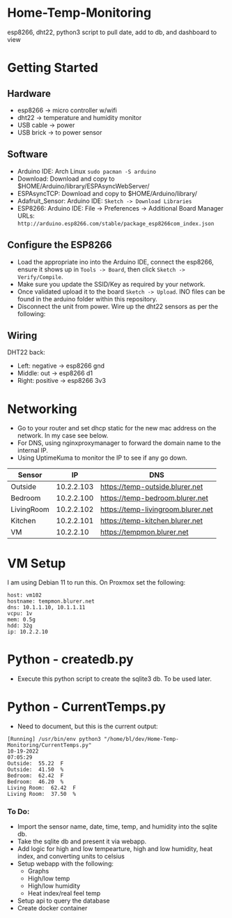 # Home-Temp-Monitoring
esp8266, dht22, python3 script to pull date, add to db, and dashboard to view

# Getting Started
## Hardware
- esp8266 -> micro controller w/wifi
- dht22 -> temperature and humidity monitor
- USB cable -> power
- USB brick -> to power sensor

## Software 
- Arduino IDE: Arch Linux ``sudo pacman -S arduino``
- Download: Download and copy to $HOME/Arduino/library/ESPAsyncWebServer/
- ESPAsyncTCP: Download and copy to $HOME/Arduino/library/
- Adafruit_Sensor: Arduino IDE: ``Sketch -> Download Libraries``
- ESP8266: Arduino IDE: File -> Preferences -> Additional Board Manager URLs: ``http://arduino.esp8266.com/stable/package_esp8266com_index.json``

## Configure the ESP8266
- Load the appropriate ino into the Arduino IDE, connect the esp8266, ensure it shows up in ``Tools -> Board``, then click ``Sketch -> Verify/Compile``. 
- Make sure you update the SSID/Key as required by your network.
- Once validated upload it to the board ``Sketch -> Upload``. INO files can be found in the arduino folder within this repository. 
- Disconnect the unit from power. Wire up the dht22 sensors as per the following:

## Wiring
DHT22 back:
- Left: negative -> esp8266 gnd
- Middle: out -> esp8266 d1
- Right: positive -> esp8266 3v3

# Networking
- Go to your router and set dhcp static for the new mac address on the network. In my case see below.
- For DNS, using nginxproxymanager to forward the domain name to the internal IP.
- Using UptimeKuma to monitor the IP to see if any go down. 

| Sensor | IP | DNS |
|---|---|---|
| Outside | 10.2.2.103| https://temp-outside.blurer.net|
| Bedroom | 10.2.2.100| https://temp-bedroom.blurer.net|
| LivingRoom | 10.2.2.102| https://temp-livingroom.blurer.net|
| Kitchen | 10.2.2.101| https://temp-kitchen.blurer.net|
| VM | 10.2.2.10| https://tempmon.blurer.net|

# VM Setup
I am using Debian 11 to run this. On Proxmox set the following:

```
host: vm102
hostname: tempmon.blurer.net
dns: 10.1.1.10, 10.1.1.11
vcpu: 1v
mem: 0.5g
hdd: 32g
ip: 10.2.2.10
```

# Python - createdb.py
- Execute this python script to create the sqlite3 db. To be used later. 

# Python - CurrentTemps.py
- Need to document, but this is the current output:

```
[Running] /usr/bin/env python3 "/home/bl/dev/Home-Temp-Monitoring/CurrentTemps.py"
10-19-2022
07:05:29
Outside:  55.22  F
Outside:  41.50  %
Bedroom:  62.42  F
Bedroom:  46.20  %
Living Room:  62.42  F
Living Room:  37.50  %
```

### To Do:
- Import the sensor name, date, time, temp, and humidity into the sqlite db. 
- Take the sqlite db and present it via webapp.
- Add logic for high and low tempearture, high and low humidity, heat index, and converting units to celsius
- Setup webapp with the following:
    - Graphs
    - High/low temp
    - High/low humidity
    - Heat index/real feel temp
- Setup api to query the database
- Create docker container
